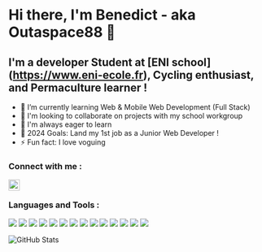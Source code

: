 # Hi there, I'm Benedict - aka Outaspace88 👋


## I'm a developer Student at [ENI school] (https://www.eni-ecole.fr), Cycling enthusiast, and Permaculture learner !
- 🌱 I’m currently learning Web & Mobile Web Development (Full Stack)
- 👯 I'm looking to collaborate on projects with my school workgroup 
- 🤔 I'm always eager to learn
- 🥅 2024 Goals: Land my 1st job as a Junior Web Developer !
- ⚡ Fun fact: I love voguing


### Connect with me :
[<img align="left" alt="Outaspace88Coder | LinkedIn" width="22px" src="https://cdn.jsdelivr.net/npm/simple-icons@v3/icons/linkedin.svg" />][linkedin]


<br />


### Languages and Tools :
![](https://img.shields.io/badge/Basics-Algorithm-informational?style=flat&logoColor=white&color=2bbc8a)
![](https://img.shields.io/badge/FrontEnd-HTML5_CSS-informational?style=flat&logoColor=white&color=2bbc8a)
![](https://img.shields.io/badge/Code-JavaScript-informational?style=flat&logoColor=white&color=2bbc8a)
![](https://img.shields.io/badge/Code-PHP-informational?style=flat&logoColor=white&color=2bbc8a)
![](https://img.shields.io/badge/Code-Java-informational?style=flat&logoColor=white&color=2bbc8a)
![](https://img.shields.io/badge/Code-Symfony-informational?style=flat&logoColor=white&color=2bbc8a)
![](https://img.shields.io/badge/Data-PL_SQL-informational?style=flat&logoColor=white&color=2bbc8a)
![](https://img.shields.io/badge/Editor-Notepad++-informational?style=flat&logoColor=white&color=2bbc8a)
![](https://img.shields.io/badge/Editor-Eclipse-informational?style=flat&logoColor=white&color=2bbc8a)
![](https://img.shields.io/badge/Editor-Visual_Studio_Code-informational?style=flat&logoColor=white&color=2bbc8a)
![](https://img.shields.io/badge/Platform-Android-informational?style=flat&logoColor=white&color=2bbc8a)
![](https://img.shields.io/badge/OS-Windows-informational?style=flat&logoColor=white&color=2bbc8a)
![](https://img.shields.io/badge/Tools-Git-informational?style=flat&logoColor=white&color=2bbc8a)
![](https://img.shields.io/badge/Tools-Github-informational?style=flat&logoColor=white&color=2bbc8a)


[linkedin]: https://www.linkedin.com/in/benedict-hautebas-outaspace88/


<img align="left" alt="GitHub Stats" src="https://github-readme-stats.codestackr.vercel.app/api?username=benedicthautebas&show_icons=true&hide_border=true" />
